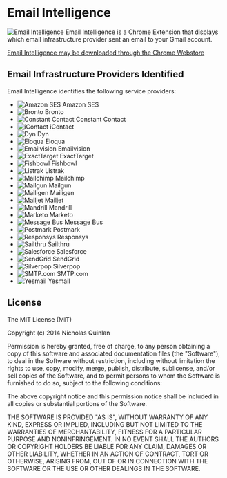 # Email Intelligence

![Email Intelligence](https://raw.github.com/nquinlan/Email-Intelligence/master/icons/16x16.png) Email Intelligence is a Chrome Extension that displays which email infrastructure provider sent an email to your Gmail account.

[Email Intelligence may be downloaded through the Chrome Webstore](https://chrome.google.com/webstore/detail/email-intelligence/lfakdgkibojdjngeijmhbkmdkfnbfamm)

## Email Infrastructure Providers Identified

Email Intelligence identifies the following service providers:

* ![Amazon SES](https://raw.github.com/nquinlan/Email-Intelligence/master/providers/amazon-ses.png) Amazon SES
* ![Bronto](https://raw.github.com/nquinlan/Email-Intelligence/master/providers/bronto.png) Bronto
* ![Constant Contact](https://raw.github.com/nquinlan/Email-Intelligence/master/providers/constant-contact.png) Constant Contact
* ![iContact](https://raw.github.com/nquinlan/Email-Intelligence/master/providers/icontact.png) iContact
* ![Dyn](https://raw.github.com/nquinlan/Email-Intelligence/master/providers/dyn.png) Dyn
* ![Eloqua](https://raw.github.com/nquinlan/Email-Intelligence/master/providers/eloqua.png) Eloqua
* ![Emailvision](https://raw.github.com/nquinlan/Email-Intelligence/master/providers/emailvision.png) Emailvision
* ![ExactTarget](https://raw.github.com/nquinlan/Email-Intelligence/master/providers/exacttarget.png) ExactTarget
* ![Fishbowl](https://raw.github.com/nquinlan/Email-Intelligence/master/providers/fishbowl.png) Fishbowl
* ![Listrak](https://raw.github.com/nquinlan/Email-Intelligence/master/providers/listrak.png) Listrak
* ![Mailchimp](https://raw.github.com/nquinlan/Email-Intelligence/master/providers/mailchimp.png) Mailchimp
* ![Mailgun](https://raw.github.com/nquinlan/Email-Intelligence/master/providers/mailgun.png) Mailgun
* ![Mailigen](https://raw.github.com/nquinlan/Email-Intelligence/master/providers/mailigen.png) Mailigen
* ![Mailjet](https://raw.github.com/nquinlan/Email-Intelligence/master/providers/mailjet.png) Mailjet
* ![Mandrill](https://raw.github.com/nquinlan/Email-Intelligence/master/providers/mandrill.png) Mandrill
* ![Marketo](https://raw.github.com/nquinlan/Email-Intelligence/master/providers/marketo.png) Marketo
* ![Message Bus](https://raw.github.com/nquinlan/Email-Intelligence/master/providers/messagebus.png) Message Bus
* ![Postmark](https://raw.github.com/nquinlan/Email-Intelligence/master/providers/postmark.png) Postmark
* ![Responsys](https://raw.github.com/nquinlan/Email-Intelligence/master/providers/responsys.png) Responsys
* ![Sailthru](https://raw.github.com/nquinlan/Email-Intelligence/master/providers/sailthru.png) Sailthru
* ![Salesforce](https://raw.github.com/nquinlan/Email-Intelligence/master/providers/salesforce.png) Salesforce
* ![SendGrid](https://raw.github.com/nquinlan/Email-Intelligence/master/providers/sendgrid.png) SendGrid
* ![Silverpop](https://raw.github.com/nquinlan/Email-Intelligence/master/providers/silverpop.png) Silverpop
* ![SMTP.com](https://raw.github.com/nquinlan/Email-Intelligence/master/providers/smtp.com.png) SMTP.com
* ![Yesmail](https://raw.github.com/nquinlan/Email-Intelligence/master/providers/yesmail.png) Yesmail

## License

The MIT License (MIT)

Copyright (c) 2014 Nicholas Quinlan

Permission is hereby granted, free of charge, to any person obtaining a copy
of this software and associated documentation files (the "Software"), to deal
in the Software without restriction, including without limitation the rights
to use, copy, modify, merge, publish, distribute, sublicense, and/or sell
copies of the Software, and to permit persons to whom the Software is
furnished to do so, subject to the following conditions:

The above copyright notice and this permission notice shall be included in
all copies or substantial portions of the Software.

THE SOFTWARE IS PROVIDED "AS IS", WITHOUT WARRANTY OF ANY KIND, EXPRESS OR
IMPLIED, INCLUDING BUT NOT LIMITED TO THE WARRANTIES OF MERCHANTABILITY,
FITNESS FOR A PARTICULAR PURPOSE AND NONINFRINGEMENT. IN NO EVENT SHALL THE
AUTHORS OR COPYRIGHT HOLDERS BE LIABLE FOR ANY CLAIM, DAMAGES OR OTHER
LIABILITY, WHETHER IN AN ACTION OF CONTRACT, TORT OR OTHERWISE, ARISING FROM,
OUT OF OR IN CONNECTION WITH THE SOFTWARE OR THE USE OR OTHER DEALINGS IN
THE SOFTWARE.
